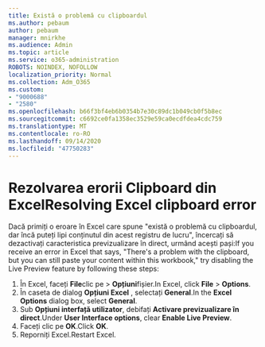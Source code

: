 ```yaml
---
title: Există o problemă cu clipboardul
ms.author: pebaum
author: pebaum
manager: mnirkhe
ms.audience: Admin
ms.topic: article
ms.service: o365-administration
ROBOTS: NOINDEX, NOFOLLOW
localization_priority: Normal
ms.collection: Adm_O365
ms.custom:
- "9000688"
- "2580"
ms.openlocfilehash: b66f3bf4eb6b0354b7e30c89dc1b049cb0f5b8ec
ms.sourcegitcommit: c6692ce0fa1358ec3529e59ca0ecdfdea4cdc759
ms.translationtype: MT
ms.contentlocale: ro-RO
ms.lasthandoff: 09/14/2020
ms.locfileid: "47750283"
---
```

# <a name="resolving-excel-clipboard-error"></a><span data-ttu-id="faa99-102">Rezolvarea erorii Clipboard din Excel</span><span class="sxs-lookup"><span data-stu-id="faa99-102">Resolving Excel clipboard error</span></span>

<span data-ttu-id="faa99-103">Dacă primiți o eroare în Excel care spune "există o problemă cu clipboardul, dar încă puteți lipi conținutul din acest registru de lucru", încercați să dezactivați caracteristica previzualizare în direct, urmând acești pași:</span><span class="sxs-lookup"><span data-stu-id="faa99-103">If you receive an error in Excel that says, "There's a problem with the clipboard, but you can still paste your content within this workbook," try disabling the Live Preview feature by following these steps:</span></span>

1. <span data-ttu-id="faa99-104">În Excel, faceți **File**clic pe  >  **Opțiuni**fișier.</span><span class="sxs-lookup"><span data-stu-id="faa99-104">In Excel, click **File** > **Options**.</span></span>
3. <span data-ttu-id="faa99-105">În caseta de dialog **Opțiuni Excel** , selectați **General**.</span><span class="sxs-lookup"><span data-stu-id="faa99-105">In the **Excel Options** dialog box, select **General**.</span></span>
4. <span data-ttu-id="faa99-106">Sub **Opțiuni interfață utilizator**, debifați **Activare previzualizare în direct**.</span><span class="sxs-lookup"><span data-stu-id="faa99-106">Under **User Interface options**, clear **Enable Live Preview**.</span></span>
5. <span data-ttu-id="faa99-107">Faceți clic pe **OK**.</span><span class="sxs-lookup"><span data-stu-id="faa99-107">Click **OK**.</span></span>
6. <span data-ttu-id="faa99-108">Reporniți Excel.</span><span class="sxs-lookup"><span data-stu-id="faa99-108">Restart Excel.</span></span>
